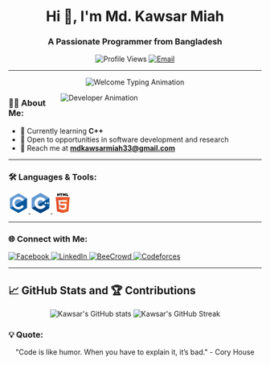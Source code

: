<h1 align="center">Hi 👋, I'm Md. Kawsar Miah</h1>
<h3 align="center">A Passionate Programmer from Bangladesh</h3>

<p align="center">
  <img src="https://komarev.com/ghpvc/?username=kawsar-p&label=Profile%20views&color=0e75b6&style=flat-square" alt="Profile Views" />
  <a href="mailto:mdkawsarmiah33@gmail.com">
    <img src="https://img.shields.io/badge/Email-mdkawsarmiah33%40gmail.com-red?style=flat-square&logo=gmail&logoColor=white" alt="Email" />
  </a>
</p>

---

<!-- Welcome Animated Text -->
<p align="center">
  <img src="https://readme-typing-svg.demolab.com?font=Fira+Code&size=24&pause=1000&color=F70000&center=true&vCenter=true&width=435&lines=Welcome+to+my+GitHub+profile!" alt="Welcome Typing Animation" />
</p>

<img align="right" src="https://media.giphy.com/media/f3iwJFOVOwuy7K6FFw/giphy.gif" alt="Developer Animation" width="400" />

### 👨‍💻 About Me:
- 🌱 Currently learning **C++**  
- 💼 Open to opportunities in software development and research  
- 📧 Reach me at **[mdkawsarmiah33@gmail.com](mailto:mdkawsarmiah33@gmail.com)**  

---

### 🛠️ Languages & Tools:
<p>
  <a href="https://www.cprogramming.com/" target="_blank">
    <img src="https://raw.githubusercontent.com/devicons/devicon/master/icons/c/c-original.svg" alt="C" width="40" height="40"/>
  </a>
  <a href="https://www.w3schools.com/cpp/" target="_blank">
    <img src="https://raw.githubusercontent.com/devicons/devicon/master/icons/cplusplus/cplusplus-original.svg" alt="C++" width="40" height="40"/>
  </a>
  <a href="https://www.w3.org/html/" target="_blank">
    <img src="https://raw.githubusercontent.com/devicons/devicon/master/icons/html5/html5-original-wordmark.svg" alt="HTML5" width="40" height="40"/>
  </a>
  <!-- Add more tools as needed -->
</p>

---

### 🌐 Connect with Me:
<p>
  <a href="https://fb.com/md.kawsar.miah95" target="_blank">
    <img src="https://img.shields.io/badge/Facebook-1877F2?style=for-the-badge&logo=facebook&logoColor=white" alt="Facebook" />
  </a>
  <a href="https://www.linkedin.com/in/md-kawsar-miah-97715b2a5/" target="_blank">
    <img src="https://img.shields.io/badge/LinkedIn-0077B5?style=for-the-badge&logo=linkedin&logoColor=white" alt="LinkedIn" />
  </a>
  <a href="https://judge.beecrowd.com/en/profile/908583" target="_blank">
    <img src="https://img.shields.io/badge/BeeCrowd-FF6F00?style=for-the-badge&logoColor=white" alt="BeeCrowd" />
  </a>
  <a href="https://codeforces.com/profile/miah_vai" target="_blank">
    <img src="https://img.shields.io/badge/Codeforces-1F8ACB?style=for-the-badge&logoColor=white" alt="Codeforces" />
  </a>
</p>

---

## 📈 GitHub Stats and 🏆 Contributions

<p align="center">
  <img src="https://github-readme-stats.vercel.app/api?username=kawsar-p&show_icons=true&theme=radical" alt="Kawsar's GitHub stats" width="350" />
  <img src="https://github-readme-streak-stats.herokuapp.com/?user=kawsar-p&theme=radical" alt="Kawsar's GitHub Streak" width="370" />
</p>

### 💡 Quote:
<p align="center">
  "Code is like humor. When you have to explain it, it’s bad." - Cory House
</p>

